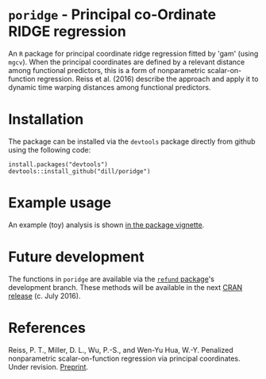 `poridge` - Principal co-Ordinate RIDGE regression
==================================================

An `R` package for principal coordinate ridge regression fitted by 'gam' (using `mgcv`). When the principal coordinates are defined by a relevant distance among functional predictors, this is a form of nonparametric scalar-on-function regression. Reiss et al. (2016) describe the approach and apply it to dynamic time warping distances among functional predictors.

# Installation

The package can be installed via the `devtools` package directly from github using the following code:

```{r}
install.packages("devtools")
devtools::install_github("dill/poridge")
```

# Example usage

An example (toy) analysis is shown [in the package vignette](https://github.com/dill/poridge/blob/master/vignettes/PCoRR-vignette.pdf).


# Future development

The functions in `poridge` are available via the [`refund` package](https://github.com/refunders/refund)'s development branch. These methods will be available in the next [CRAN release](http://cran.r-project.org/package=refund) (c. July 2016).


# References

Reiss, P. T., Miller, D. L., Wu, P.-S., and Wen-Yu Hua, W.-Y. Penalized nonparametric scalar-on-function regression via principal coordinates. Under revision. [Preprint](https://works.bepress.com/phil_reiss/42/).

